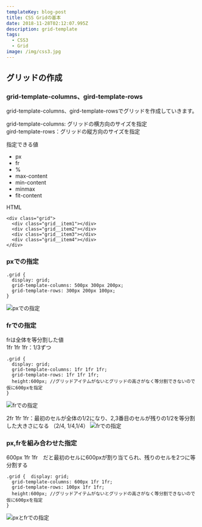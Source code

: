 ```yaml
---
templateKey: blog-post
title: CSS Gridの基本
date: 2018-11-28T02:12:07.995Z
description: grid-template
tags:
  - CSS3
  - Grid
image: /img/css3.jpg
---
```

## グリッドの作成

### grid-template-columns、gird-template-rows
grid-template-columns、gird-template-rowsでグリッドを作成していきます。
  
grid-template-columns: グリッドの横方向のサイズを指定  
gird-template-rows：グリッドの縦方向のサイズを指定

指定できる値

* px
* fr
* %
* max-content
* min-content
* minmax
* fit-content

HTML

```html:
<div class="grid">
  <div class="grid__item1"></div>
  <div class="grid__item2"></div>
  <div class="grid__item3"></div>
  <div class="grid__item4"></div>
</div>
```

### pxでの指定

```scss:
.grid {
  display: grid;
  grid-template-columns: 500px 300px 200px;
  grid-template-rows: 300px 200px 100px;
}
```

![pxでの指定](/img/grid01.jpg)

### frでの指定

frは全体を等分割した値  
1fr 1fr 1fr：1/3ずつ  

```scss:
.grid {
  display: grid;
  grid-template-columns: 1fr 1fr 1fr;
  grid-template-rows: 1fr 1fr 1fr;
  height:600px; //グリッドアイテムがないとグリッドの高さがなく等分割できないので仮に600pxを指定
}
```

![frでの指定](/img/grid02.jpg)

2fr 1fr 1fr：最初のセルが全体の1/2になり、2,3番目のセルが残りの1/2を等分割した大きさになる  （2/4, 1/4,1/4） 
![frでの指定](/img/grid05.jpg)


### px,frを組み合わせた指定

600px 1fr 1fr　だと最初のセルに600pxが割り当てられ、残りのセルを2つに等分割する

```scss:
.grid {  display: grid;
  grid-template-columns: 600px 1fr 1fr;
  grid-template-rows: 100px 1fr 1fr;
  height:600px; //グリッドアイテムがないとグリッドの高さがなく等分割できないので仮に600pxを指定
}
```
![pxとfrでの指定](/img/grid03.jpg)
